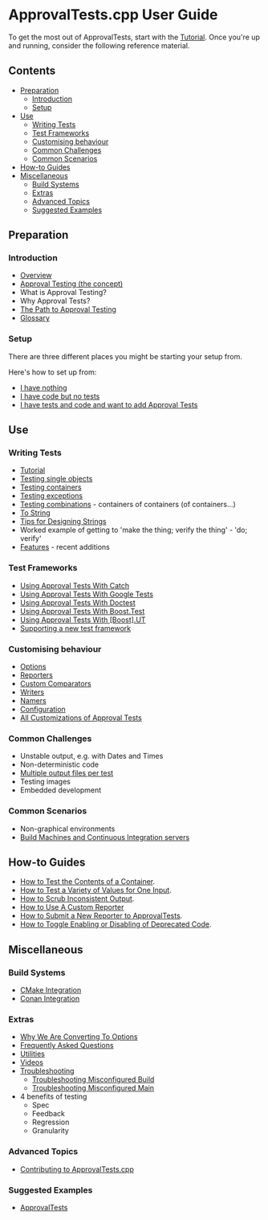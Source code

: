 <!--
GENERATED FILE - DO NOT EDIT
This file was generated by [MarkdownSnippets](https://github.com/SimonCropp/MarkdownSnippets).
Source File: /doc/mdsource/README.source.md
To change this file edit the source file and then execute ./run_markdown_templates.sh.
-->

<a id="top"></a>

# ApprovalTests.cpp User Guide

To get the most out of ApprovalTests, start with the  [Tutorial](/doc/Tutorial.md#top).
Once you're up and running, consider the following reference material. 

<!-- toc -->
## Contents

  * [Preparation](#preparation)
    * [Introduction](#introduction)
    * [Setup](#setup)
  * [Use](#use)
    * [Writing Tests](#writing-tests)
    * [Test Frameworks](#test-frameworks)
    * [Customising behaviour](#customising-behaviour)
    * [Common Challenges](#common-challenges)
    * [Common Scenarios](#common-scenarios)
  * [How-to Guides](#how-to-guides)
  * [Miscellaneous](#miscellaneous)
    * [Build Systems](#build-systems)
    * [Extras](#extras)
    * [Advanced Topics](#advanced-topics)
    * [Suggested Examples](#suggested-examples)<!-- endtoc -->

## Preparation

### Introduction

* [Overview](/doc/Overview.md#top)
* [Approval Testing (the concept)](/doc/ApprovalTestingConcept.md#top)
* What is Approval Testing?
* Why Approval Tests?
* [The Path to Approval Testing](/doc/PathToApprovalTesting.md#top)
* [Glossary](/doc/Glossary.md#top)

### Setup

There are three different places you might be starting your setup from.

Here's how to set up from:

* [I have nothing](/doc/Setup.md#i-have-nothing)
* [I have code but no tests](/doc/Setup.md#i-have-code-but-no-tests)
* [I have tests and code and want to add Approval Tests](/doc/Setup.md#i-have-tests-and-code-and-want-to-add-approval-tests)

## Use

### Writing Tests

* [Tutorial](/doc/Tutorial.md#top)
* [Testing single objects](/doc/TestingSingleObjects.md#top)
* [Testing containers](/doc/TestingContainers.md#top)
* [Testing exceptions](/doc/TestingExceptions.md#top)
* [Testing combinations](/doc/TestingCombinations.md#top) - containers of containers (of containers...)
* [To String](/doc/ToString.md#top)
* [Tips for Designing Strings](/doc/explanations/TipsForDesigningStrings.md#top)
* Worked example of getting to 'make the thing; verify the thing' - 'do; verify'
* [Features](/doc/Features.md#top) - recent additions

### Test Frameworks

* [Using Approval Tests With Catch](/doc/UsingCatch.md#top) <!-- include: include_using_test_frameworks_list. path: /doc/mdsource/include_using_test_frameworks_list.include.md -->
* [Using Approval Tests With Google Tests](/doc/UsingGoogleTests.md#top)
* [Using Approval Tests With Doctest](/doc/UsingDoctest.md#top)
* [Using Approval Tests With Boost.Test](/doc/UsingBoostTest.md#top)
* [Using Approval Tests With \[Boost\].UT](/doc/UsingUT.md#top) <!-- end include: include_using_test_frameworks_list. path: /doc/mdsource/include_using_test_frameworks_list.include.md -->
* [Supporting a new test framework](/doc/SupportingNewTestFramework.md#top)

### Customising behaviour

* [Options](/doc/Options.md#top)
* [Reporters](/doc/Reporters.md#top)
* [Custom Comparators](/doc/CustomComparators.md#top)
* [Writers](/doc/Writers.md#top)
* [Namers](/doc/Namers.md#top)
* [Configuration](/doc/Configuration.md#top)
* [All Customizations of Approval Tests](/doc/AllCustomizations.md#top)

### Common Challenges

* Unstable output, e.g. with Dates and Times
* Non-deterministic code
* [Multiple output files per test](/doc/MultipleOutputFilesPerTest.md#top)
* Testing images
* Embedded development

### Common Scenarios

* Non-graphical environments
* [Build Machines and Continuous Integration servers](/doc/BuildMachinesAndCI.md#top)

## How-to Guides

* [How to Test the Contents of a Container](/doc/how_tos/TestContainerContents.md#top).
* [How to Test a Variety of Values for One Input](/doc/how_tos/TestAVarietyOfValues.md#top).
* [How to Scrub Inconsistent Output](/doc/how_tos/ScrubInconsistentOutput.md#top).
* [How to Use A Custom Reporter](/doc/how_tos/UseACustomReporter.md#top)
* [How to Submit a New Reporter to ApprovalTests](/doc/how_tos/SubmitANewReporterToApprovalTests.md#top).
* [How to Toggle Enabling or Disabling of Deprecated Code](/doc/how_tos/ToggleDeprecatedCode.md#top).

## Miscellaneous

### Build Systems

* [CMake Integration](/doc/CMakeIntegration.md#top)
* [Conan Integration](/doc/ConanIntegration.md#top)

### Extras

* [Why We Are Converting To Options](/doc/explanations/WhyWeAreConvertingToOptions.md#top)
* [Frequently Asked Questions](/doc/FAQ.md#top)
* [Utilities](/doc/Utilities.md#top)
* [Videos](/doc/Videos.md#top)
* [Troubleshooting](/doc/Troubleshooting.md#top)
    * [Troubleshooting Misconfigured Build](/doc/TroubleshootingMisconfiguredBuild.md#top)
    * [Troubleshooting Misconfigured Main](/doc/TroubleshootingMisconfiguredMain.md#top)
* 4 benefits of testing
    * Spec
    * Feedback
    * Regression
    * Granularity

### Advanced Topics

* [Contributing to ApprovalTests.cpp](/doc/Contributing.md#top)

### Suggested Examples
* [ApprovalTests](https://github.com/approvals/ApprovalTests.cpp/blob/master/tests/DocTest_Tests/ApprovalsTests.cpp)


